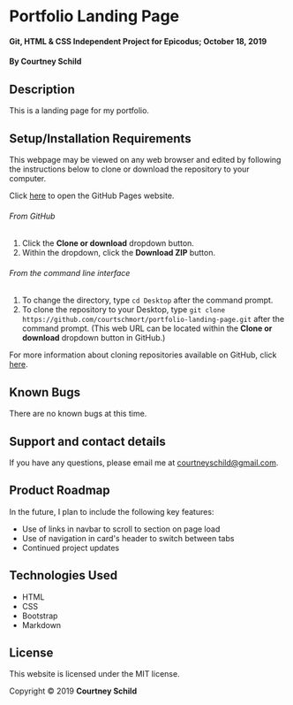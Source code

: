# Portfolio Landing Page

#### Git, HTML & CSS Independent Project for Epicodus; October 18, 2019

#### By Courtney Schild

## Description

This is a landing page for my portfolio.

<!-- ## Specs
| Header      | Header      | Header      |
| ----------- | ----------- | ----------- |
| **Our program should handle:** | **When it receives:** | **It should return:** | -->

## Setup/Installation Requirements

This webpage may be viewed on any web browser and edited by following the instructions below to clone or download the repository to your computer.

Click [here](https://courtschmort.github.io/portfolio-landing-page/) to open the GitHub Pages website.

###### From GitHub
1. Click the **Clone or download** dropdown button.
2. Within the dropdown, click the **Download ZIP** button.

###### From the command line interface
1. To change the directory, type `cd Desktop` after the command prompt.
2. To clone the repository to your Desktop, type `git clone https://github.com/courtschmort/portfolio-landing-page.git` after the command prompt. (This web URL can be located within the **Clone or download** dropdown button in GitHub.)

For more information about cloning repositories available on GitHub, click [here](https://help.github.com/en/articles/which-remote-url-should-i-use).

## Known Bugs

There are no known bugs at this time.

## Support and contact details

If you have any questions, please email me at courtneyschild@gmail.com.

## Product Roadmap

In the future, I plan to include the following key features:
* Use of links in navbar to scroll to section on page load
* Use of navigation in card's header to switch between tabs
* Continued project updates

## Technologies Used

* HTML
* CSS
* Bootstrap
* Markdown

## License

This website is licensed under the MIT license.

Copyright &copy; 2019 **Courtney Schild**
